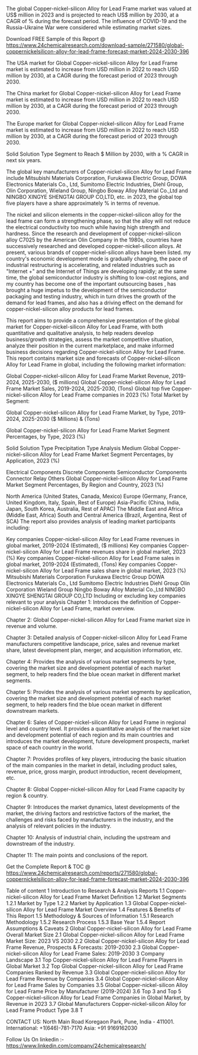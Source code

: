 The global Copper-nickel-silicon Alloy for Lead Frame market was valued at US$ million in 2023 and is projected to reach US$ million by 2030, at a CAGR of % during the forecast period. The influence of COVID-19 and the Russia-Ukraine War were considered while estimating market sizes.

Download FREE Sample of this Report @ https://www.24chemicalresearch.com/download-sample/271580/global-coppernickelsilicon-alloy-for-lead-frame-forecast-market-2024-2030-396

The USA market for Global Copper-nickel-silicon Alloy for Lead Frame market is estimated to increase from USD million in 2022 to reach USD million by 2030, at a CAGR during the forecast period of 2023 through 2030.

The China market for Global Copper-nickel-silicon Alloy for Lead Frame market is estimated to increase from USD million in 2022 to reach USD million by 2030, at a CAGR during the forecast period of 2023 through 2030.

The Europe market for Global Copper-nickel-silicon Alloy for Lead Frame market is estimated to increase from USD million in 2022 to reach USD million by 2030, at a CAGR during the forecast period of 2023 through 2030.

Solid Solution Type Segment to Reach $ Million by 2030, with a % CAGR in next six years.

The global key manufacturers of Copper-nickel-silicon Alloy for Lead Frame include Mitsubishi Materials Corporation, Furukawa Electric Group, DOWA Electronics Materials Co., Ltd, Sumitomo Electric Industries, Diehl Group, Olin Corporation, Wieland Group, Ningbo Boway Alloy Material Co.,Ltd and NINGBO XINGYE SHENGTAI GROUP CO,LTD, etc. in 2023, the global top five players have a share approximately % in terms of revenue.

The nickel and silicon elements in the copper-nickel-silicon alloy for the lead frame can form a strengthening phase, so that the alloy will not reduce the electrical conductivity too much while having high strength and hardness. Since the research and development of copper-nickel-silicon alloy C7025 by the American Olin Company in the 1980s, countries have successively researched and developed copper-nickel-silicon alloys. At present, various brands of copper-nickel-silicon alloys have been listed. my country's economic development mode is gradually changing, the pace of industrial restructuring is accelerating, and related industries such as "Internet +" and the Internet of Things are developing rapidly; at the same time, the global semiconductor industry is shifting to low-cost regions, and my country has become one of the important outsourcing bases , has brought a huge impetus to the development of the semiconductor packaging and testing industry, which in turn drives the growth of the demand for lead frames, and also has a driving effect on the demand for copper-nickel-silicon alloy products for lead frames.

This report aims to provide a comprehensive presentation of the global market for Copper-nickel-silicon Alloy for Lead Frame, with both quantitative and qualitative analysis, to help readers develop business/growth strategies, assess the market competitive situation, analyze their position in the current marketplace, and make informed business decisions regarding Copper-nickel-silicon Alloy for Lead Frame. This report contains market size and forecasts of Copper-nickel-silicon Alloy for Lead Frame in global, including the following market information:

Global Copper-nickel-silicon Alloy for Lead Frame Market Revenue, 2019-2024, 2025-2030, ($ millions)
Global Copper-nickel-silicon Alloy for Lead Frame Market Sales, 2019-2024, 2025-2030, (Tons)
Global top five Copper-nickel-silicon Alloy for Lead Frame companies in 2023 (%)
Total Market by Segment:

Global Copper-nickel-silicon Alloy for Lead Frame Market, by Type, 2019-2024, 2025-2030 ($ Millions) & (Tons)

Global Copper-nickel-silicon Alloy for Lead Frame Market Segment Percentages, by Type, 2023 (%)

Solid Solution Type
Precipitation Type
Analysis Medium
Global Copper-nickel-silicon Alloy for Lead Frame Market Segment Percentages, by Application, 2023 (%)

Electrical Components
Discrete Components
Semiconductor Components
Connector
Relay
Others
Global Copper-nickel-silicon Alloy for Lead Frame Market Segment Percentages, By Region and Country, 2023 (%)

North America (United States, Canada, Mexico)
Europe (Germany, France, United Kingdom, Italy, Spain, Rest of Europe)
Asia-Pacific (China, India, Japan, South Korea, Australia, Rest of APAC)
The Middle East and Africa (Middle East, Africa)
South and Central America (Brazil, Argentina, Rest of SCA)
The report also provides analysis of leading market participants including:

Key companies Copper-nickel-silicon Alloy for Lead Frame revenues in global market, 2019-2024 (Estimated), ($ millions)
Key companies Copper-nickel-silicon Alloy for Lead Frame revenues share in global market, 2023 (%)
Key companies Copper-nickel-silicon Alloy for Lead Frame sales in global market, 2019-2024 (Estimated), (Tons)
Key companies Copper-nickel-silicon Alloy for Lead Frame sales share in global market, 2023 (%)
Mitsubishi Materials Corporation
Furukawa Electric Group
DOWA Electronics Materials Co., Ltd
Sumitomo Electric Industries
Diehl Group
Olin Corporation
Wieland Group
Ningbo Boway Alloy Material Co.,Ltd
NINGBO XINGYE SHENGTAI GROUP CO,LTD
Including or excluding key companies relevant to your analysis
Chapter 1: Introduces the definition of Copper-nickel-silicon Alloy for Lead Frame, market overview.

Chapter 2: Global Copper-nickel-silicon Alloy for Lead Frame market size in revenue and volume.

Chapter 3: Detailed analysis of Copper-nickel-silicon Alloy for Lead Frame manufacturers competitive landscape, price, sales and revenue market share, latest development plan, merger, and acquisition information, etc.

Chapter 4: Provides the analysis of various market segments by type, covering the market size and development potential of each market segment, to help readers find the blue ocean market in different market segments.

Chapter 5: Provides the analysis of various market segments by application, covering the market size and development potential of each market segment, to help readers find the blue ocean market in different downstream markets.

Chapter 6: Sales of Copper-nickel-silicon Alloy for Lead Frame in regional level and country level. It provides a quantitative analysis of the market size and development potential of each region and its main countries and introduces the market development, future development prospects, market space of each country in the world.

Chapter 7: Provides profiles of key players, introducing the basic situation of the main companies in the market in detail, including product sales, revenue, price, gross margin, product introduction, recent development, etc.

Chapter 8: Global Copper-nickel-silicon Alloy for Lead Frame capacity by region & country.

Chapter 9: Introduces the market dynamics, latest developments of the market, the driving factors and restrictive factors of the market, the challenges and risks faced by manufacturers in the industry, and the analysis of relevant policies in the industry.

Chapter 10: Analysis of industrial chain, including the upstream and downstream of the industry.

Chapter 11: The main points and conclusions of the report.

Get the Complete Report & TOC @ https://www.24chemicalresearch.com/reports/271580/global-coppernickelsilicon-alloy-for-lead-frame-forecast-market-2024-2030-396

Table of content
1 Introduction to Research & Analysis Reports
1.1 Copper-nickel-silicon Alloy for Lead Frame Market Definition
1.2 Market Segments
1.2.1 Market by Type
1.2.2 Market by Application
1.3 Global Copper-nickel-silicon Alloy for Lead Frame Market Overview
1.4 Features & Benefits of This Report
1.5 Methodology & Sources of Information
1.5.1 Research Methodology
1.5.2 Research Process
1.5.3 Base Year
1.5.4 Report Assumptions & Caveats
2 Global Copper-nickel-silicon Alloy for Lead Frame Overall Market Size
2.1 Global Copper-nickel-silicon Alloy for Lead Frame Market Size: 2023 VS 2030
2.2 Global Copper-nickel-silicon Alloy for Lead Frame Revenue, Prospects & Forecasts: 2019-2030
2.3 Global Copper-nickel-silicon Alloy for Lead Frame Sales: 2019-2030
3 Company Landscape
3.1 Top Copper-nickel-silicon Alloy for Lead Frame Players in Global Market
3.2 Top Global Copper-nickel-silicon Alloy for Lead Frame Companies Ranked by Revenue
3.3 Global Copper-nickel-silicon Alloy for Lead Frame Revenue by Companies
3.4 Global Copper-nickel-silicon Alloy for Lead Frame Sales by Companies
3.5 Global Copper-nickel-silicon Alloy for Lead Frame Price by Manufacturer (2019-2024)
3.6 Top 3 and Top 5 Copper-nickel-silicon Alloy for Lead Frame Companies in Global Market, by Revenue in 2023
3.7 Global Manufacturers Copper-nickel-silicon Alloy for Lead Frame Product Type
3.8 T

CONTACT US:
North Main Road Koregaon Park, Pune, India - 411001.
International: +1(646)-781-7170
Asia: +91 9169162030

Follow Us On linkedin :- https://www.linkedin.com/company/24chemicalresearch/
